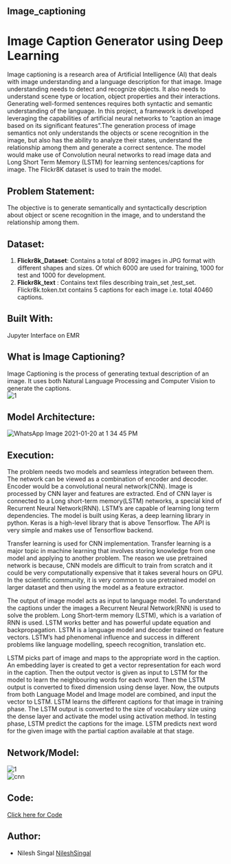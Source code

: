 ## Image_captioning
# Image Caption Generator using Deep Learning
Image captioning is a research area of Artificial Intelligence (AI) that deals with image understanding and a language description for that image. Image understanding needs to detect and recognize objects. It also needs to understand scene type or location, object properties and their interactions. Generating well-formed sentences requires both syntactic and semantic understanding of the language. In this project, a framework is developed leveraging the capabilities of artificial neural networks to “caption an image based on its significant features”.The generation process of image semantics not only understands the objects or scene recognition in the image, but also has the ability to analyze their states, understand the relationship among them and generate a correct sentence. The model would make use of Convolution neural networks to read image data and Long Short Term Memory (LSTM) for learning sentences/captions for image. The Flickr8K dataset is used to train the model.   
  
## Problem Statement:  
The objective is to generate semantically and syntactically description about object or scene recognition in the image, and to understand the relationship among them.  
  
## Dataset:
1. **Flickr8k_Dataset**: Contains a total of 8092 images in JPG format with different shapes and sizes. Of which 6000 are used for training, 1000 for test and 1000 for development.
2. **Flickr8k_text** : Contains text files describing train_set ,test_set. Flickr8k.token.txt contains 5 captions for each image i.e. total 40460 captions.  
  
## Built With:  
Jupyter Interface on EMR  

## What is Image Captioning?  
Image Captioning is the process of generating textual description of an image. It uses both Natural Language Processing and Computer Vision to generate the captions.  
![1](https://user-images.githubusercontent.com/63635084/105141690-89dce100-5b1f-11eb-8d64-103f5905aa5c.png)  
  
## Model Architecture:  
![WhatsApp Image 2021-01-20 at 1 34 45 PM](https://user-images.githubusercontent.com/63635084/105146486-1094bc80-5b26-11eb-9fbc-04128defd40d.jpeg)  
  
## Execution:  
  
The problem needs two models and seamless integration between them. The network can be viewed as a combination of encoder and decoder. Encoder would be a convolutional neural network(CNN). Image is processed by CNN layer and features are extracted. End of CNN layer is connected to a Long short-term memory(LSTM) networks, a special kind of Recurrent Neural Network(RNN). LSTM’s are capable of learning long term dependencies. The model is built using Keras, a deep learning library in python. Keras is a high-level library that is above Tensorflow. The API is very simple and makes use of Tensorflow backend.  

Transfer learning is used for CNN implementation. Transfer learning is a major topic in machine learning that involves storing knowledge from one model and applying to another problem. The reason we use pretrained network is because, CNN models are difficult to train from scratch and it could be very computationally expensive that it takes several hours on GPU. In the scientific community, it is very common to use pretrained model on larger dataset and then using the model as a feature extractor.  
  
The output of image model acts as input to language model. To understand the captions under the images a Recurrent Neural Network(RNN) is used to solve the problem. Long Short-term memory (LSTM), which is a variation of RNN is used. LSTM works better and has powerful update equation and backpropagation. LSTM is a language model and decoder trained on feature vectors. LSTM’s had phenomenal influence and success in different problems like language modelling, speech recognition, translation etc.  
  
LSTM picks part of image and maps to the appropriate word in the caption. An embedding layer is created to get a vector representation for each word in the caption. Then the output vector is given as input to LSTM for the model to learn the neighbouring words for each word. Then the LSTM output is converted to fixed dimension using dense layer. Now, the outputs from both Language Model and Image model are combined, and input the vector to LSTM. LSTM learns the different captions for that image in training phase. The LSTM output is converted to the size of vocabulary size using the dense layer and activate the model using activation method. In testing phase, LSTM predict the captions for the image. LSTM predicts next word for the given image with the partial caption available at that stage.  
  
## Network/Model:    
![1](https://user-images.githubusercontent.com/63635084/105346093-1b754d00-5c0b-11eb-92df-a0efcdc415b1.JPG)  
![cnn](https://user-images.githubusercontent.com/63635084/105346106-203a0100-5c0b-11eb-8d7d-3a1ea1679817.JPG)   
  
## Code:
[Click here for Code](https://github.com/nileshsingal/IMAGE_CAPTION_GENERATOR/blob/master/Image_Captioning.py)  
  
  
## Author:  
- Nilesh Singal [NileshSingal](https://github.com/nileshsingal)

